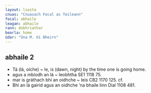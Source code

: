 ```yaml
---
layout: liosta
cnuas: "Cnuasach Focal as Teileann"
focal: abhaile
leagan: abhaile
rann: dobhriathar
bearla: home
údar: "Úna M. Uí Bheirn"
---
```


## abhaile 2


* Tá (lá, oíche) ~ le, is (dawn, night) by the time one is
going home.
* agus a mbíodh an lá ~ leobhtha SE1 1118 75.
* mar is gráthach bhí an oidhche ~ leis CB2 1170 125. cf.  
* Bhí an lá gairid agus an oidhche ’na bhaile linn Dial 1108 481.
